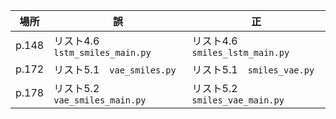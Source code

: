 |場所|誤|正|
|---|---|---|
|p.148|リスト4.6　`lstm_smiles_main.py`|リスト4.6　`smiles_lstm_main.py`|
|p.172|リスト5.1　`vae_smiles.py`|リスト5.1　`smiles_vae.py`|
|p.178|リスト5.2　`vae_smiles_main.py`|リスト5.2　`smiles_vae_main.py`|
